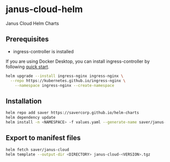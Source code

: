 # janus-cloud-helm

Janus Cloud Helm Charts

## Prerequisites

- ingress-controller is installed

If you are using Docker Desktop, you can install ingress-controller by following [quick start](https://kubernetes.github.io/ingress-nginx/deploy/#quick-start).

```bash
helm upgrade --install ingress-nginx ingress-nginx \
  --repo https://kubernetes.github.io/ingress-nginx \
    --namespace ingress-nginx --create-namespace
```

## Installation

```bash
helm repo add saver https://savercorp.github.io/helm-charts
helm dependency update
helm install -n <NAMESPACE> -f values.yaml --generate-name saver/janus-cloud
```

## Export to manifest files

```bash
helm fetch saver/janus-cloud
helm template --output-dir <DIRECTORY> janus-cloud-<VERSION>.tgz
```
